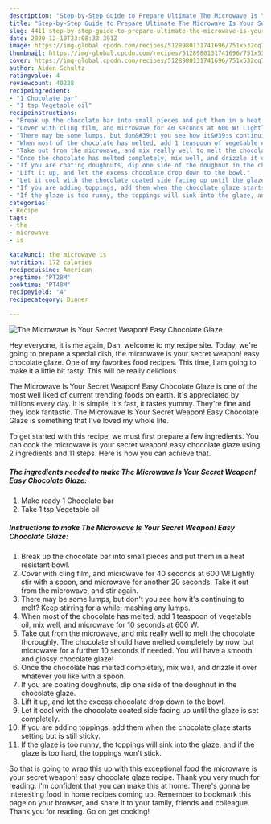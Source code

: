 ```yaml
---
description: "Step-by-Step Guide to Prepare Ultimate The Microwave Is Your Secret Weapon! Easy Chocolate Glaze"
title: "Step-by-Step Guide to Prepare Ultimate The Microwave Is Your Secret Weapon! Easy Chocolate Glaze"
slug: 4411-step-by-step-guide-to-prepare-ultimate-the-microwave-is-your-secret-weapon-easy-chocolate-glaze
date: 2020-12-10T23:08:33.391Z
image: https://img-global.cpcdn.com/recipes/5128980131741696/751x532cq70/the-microwave-is-your-secret-weapon-easy-chocolate-glaze-recipe-main-photo.jpg
thumbnail: https://img-global.cpcdn.com/recipes/5128980131741696/751x532cq70/the-microwave-is-your-secret-weapon-easy-chocolate-glaze-recipe-main-photo.jpg
cover: https://img-global.cpcdn.com/recipes/5128980131741696/751x532cq70/the-microwave-is-your-secret-weapon-easy-chocolate-glaze-recipe-main-photo.jpg
author: Aiden Schultz
ratingvalue: 4
reviewcount: 40228
recipeingredient:
- "1 Chocolate bar"
- "1 tsp Vegetable oil"
recipeinstructions:
- "Break up the chocolate bar into small pieces and put them in a heat resistant bowl."
- "Cover with cling film, and microwave for 40 seconds at 600 W! Lightly stir with a spoon, and microwave for another 20 seconds. Take it out from the microwave, and stir again."
- "There may be some lumps, but don&#39;t you see how it&#39;s continuing to melt? Keep stirring for a while, mashing any lumps."
- "When most of the chocolate has melted, add 1 teaspoon of vegetable oil, mix well, and microwave for 10 seconds at 600 W."
- "Take out from the microwave, and mix really well to melt the chocolate thoroughly. The chocolate should have melted completely by now, but microwave for a further 10 seconds if needed. You will have a smooth and glossy chocolate glaze!"
- "Once the chocolate has melted completely, mix well, and drizzle it over whatever you like with a spoon."
- "If you are coating doughnuts, dip one side of the doughnut in the chocolate glaze."
- "Lift it up, and let the excess chocolate drop down to the bowl."
- "Let it cool with the chocolate coated side facing up until the glaze is set completely."
- "If you are adding toppings, add them when the chocolate glaze starts setting but is still sticky."
- "If the glaze is too runny, the toppings will sink into the glaze, and if the glaze is too hard, the toppings won&#39;t stick."
categories:
- Recipe
tags:
- the
- microwave
- is

katakunci: the microwave is 
nutrition: 172 calories
recipecuisine: American
preptime: "PT28M"
cooktime: "PT48M"
recipeyield: "4"
recipecategory: Dinner

---
```



![The Microwave Is Your Secret Weapon! Easy Chocolate Glaze](https://img-global.cpcdn.com/recipes/5128980131741696/751x532cq70/the-microwave-is-your-secret-weapon-easy-chocolate-glaze-recipe-main-photo.jpg)

Hey everyone, it is me again, Dan, welcome to my recipe site. Today, we're going to prepare a special dish, the microwave is your secret weapon! easy chocolate glaze. One of my favorites food recipes. This time, I am going to make it a little bit tasty. This will be really delicious.

The Microwave Is Your Secret Weapon! Easy Chocolate Glaze is one of the most well liked of current trending foods on earth. It's appreciated by millions every day. It is simple, it's fast, it tastes yummy. They're fine and they look fantastic. The Microwave Is Your Secret Weapon! Easy Chocolate Glaze is something that I've loved my whole life.




To get started with this recipe, we must first prepare a few ingredients. You can cook the microwave is your secret weapon! easy chocolate glaze using 2 ingredients and 11 steps. Here is how you can achieve that.

<!--inarticleads1-->

##### The ingredients needed to make The Microwave Is Your Secret Weapon! Easy Chocolate Glaze:

1. Make ready 1 Chocolate bar
1. Take 1 tsp Vegetable oil




<!--inarticleads2-->

##### Instructions to make The Microwave Is Your Secret Weapon! Easy Chocolate Glaze:

1. Break up the chocolate bar into small pieces and put them in a heat resistant bowl.
1. Cover with cling film, and microwave for 40 seconds at 600 W! Lightly stir with a spoon, and microwave for another 20 seconds. Take it out from the microwave, and stir again.
1. There may be some lumps, but don&#39;t you see how it&#39;s continuing to melt? Keep stirring for a while, mashing any lumps.
1. When most of the chocolate has melted, add 1 teaspoon of vegetable oil, mix well, and microwave for 10 seconds at 600 W.
1. Take out from the microwave, and mix really well to melt the chocolate thoroughly. The chocolate should have melted completely by now, but microwave for a further 10 seconds if needed. You will have a smooth and glossy chocolate glaze!
1. Once the chocolate has melted completely, mix well, and drizzle it over whatever you like with a spoon.
1. If you are coating doughnuts, dip one side of the doughnut in the chocolate glaze.
1. Lift it up, and let the excess chocolate drop down to the bowl.
1. Let it cool with the chocolate coated side facing up until the glaze is set completely.
1. If you are adding toppings, add them when the chocolate glaze starts setting but is still sticky.
1. If the glaze is too runny, the toppings will sink into the glaze, and if the glaze is too hard, the toppings won&#39;t stick.




So that is going to wrap this up with this exceptional food the microwave is your secret weapon! easy chocolate glaze recipe. Thank you very much for reading. I'm confident that you can make this at home. There's gonna be interesting food in home recipes coming up. Remember to bookmark this page on your browser, and share it to your family, friends and colleague. Thank you for reading. Go on get cooking!
